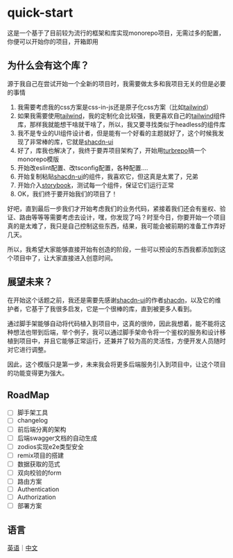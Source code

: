 # quick-start

这是一个基于了目前较为流行的框架和库实现monorepo项目，无需过多的配置，你便可以开始你的项目，开箱即用

## 为什么会有这个库？

源于我自己在尝试开始一个全新的项目时，我需要做太多和我项目无关的但是必要的事情

1. 我需要考虑我的css方案是css-in-js还是原子化css方案（比如[tailwind](https://tailwindcss.com/docs/installation)）
2. 如果我需要使用[tailwind](https://tailwindcss.com/docs/installation)，我的定制化会比较强，我更喜欢自己的[tailwind](https://tailwindcss.com/docs/installation)组件库，那样我就能想干啥就干啥了，所以，我又要寻找类似于headless的组件库
3. 我不是专业的UI组件设计者，但是能有一个好看的主题就好了，这个时候我发现了非常棒的库，它就是[shacdn-ui](https://ui.shadcn.com/)
4. 好了，库我也解决了，我终于要弄项目架构了，开始用[turbrepo](https://turborepo.org/)搞一个monorepo模版
5. 开始改eslint配置、改tsconfig配置，各种配置….
6. 开始复制粘贴[shacdn-ui](https://ui.shadcn.com/)的组件，我喜欢它，但这真是太累了，兄弟
7. 开始介入[storybook](https://storybook.js.org/)，测试每一个组件，保证它们运行正常
8. OK，我们终于要开始我们的项目了！

好吧，直到最后一步我们才开始考虑我们的业务代码，紧接着我们还会有鉴权、验证、路由等等等需要考虑去设计，嘿，你发现了吗？时至今日，你要开始一个项目真的是太难了，我只是自己控制这些东西，结果，我可能会被前期的准备工作弄好几天。

所以，我希望大家能够直接开始有创造的阶段，一些可以预设的东西我都添加到这个项目中了，让大家直接进入创意时间。

## 展望未来？

在开始这个话题之前，我还是需要先感谢[shacdn-ui](https://ui.shadcn.com/)的作者[shacdn](https://github.com/shadcn)，以及它的维护者，它基于了我很多启发，它是一个很棒的库，直到被更多人看到。

通过脚手架能够自动将代码植入到项目中，这真的很帅，因此我想着，能不能将这种想法也带到后端，举个例子，我可以通过脚手架命令将一个鉴权的服务和设计移植到项目中，并且它能够正常运行，还兼并了较为高的灵活性，方便开发人员随时对它进行调整。

因此，这个模版只是第一步，未来我会将更多后端服务引入到项目中，让这个项目的功能变得更为强大。

## RoadMap

- [ ]  脚手架工具
- [ ]  changelog
- [ ]  前后端分离的架构
- [ ]  后端swagger文档的自动生成
- [ ]  zodios实现e2e类型安全
- [ ]  remix项目的搭建
- [ ]  数据获取的范式
- [ ]  双向校验的form
- [ ]  路由方案
- [ ]  Authentication
- [ ]  Authorization
- [ ]  部署方案

## 语言

[英语](https://github.com/tenghuan123/quick-start/blob/main/README.md)｜[中文](https://github.com/tenghuan123/quick-start/blob/main/README-CN.md)